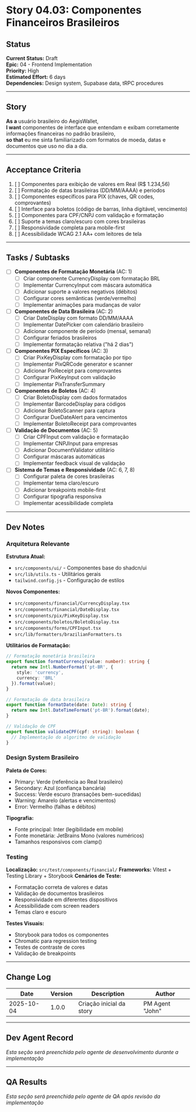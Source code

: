 # Story 04.03: Componentes Financeiros Brasileiros

## Status
**Current Status:** Draft  
**Epic:** 04 - Frontend Implementation  
**Priority:** High  
**Estimated Effort:** 6 days  
**Dependencies:** Design system, Supabase data, tRPC procedures

---

## Story

**As a** usuário brasileiro do AegisWallet,  
**I want** componentes de interface que entendam e exibam corretamente informações financeiras no padrão brasileiro,  
**so that** eu me sinta familiarizado com formatos de moeda, datas e documentos que uso no dia a dia.

---

## Acceptance Criteria

1. [ ] Componentes para exibição de valores em Real (R$ 1.234,56)
2. [ ] Formatação de datas brasileiras (DD/MM/AAAA) e períodos
3. [ ] Componentes específicos para PIX (chaves, QR codes, comprovantes)
4. [ ] Interface para boletos (código de barras, linha digitável, vencimento)
5. [ ] Componentes para CPF/CNPJ com validação e formatação
6. [ ] Suporte a temas claro/escuro com cores brasileiras
7. [ ] Responsividade completa para mobile-first
8. [ ] Acessibilidade WCAG 2.1 AA+ com leitores de tela

---

## Tasks / Subtasks

- [ ] **Componentes de Formatação Monetária** (AC: 1)
  - [ ] Criar componente CurrencyDisplay com formatação BRL
  - [ ] Implementar CurrencyInput com máscara automática
  - [ ] Adicionar suporte a valores negativos (débitos)
  - [ ] Configurar cores semânticas (verde/vermelho)
  - [ ] Implementar animações para mudanças de valor

- [ ] **Componentes de Data Brasileira** (AC: 2)
  - [ ] Criar DateDisplay com formato DD/MM/AAAA
  - [ ] Implementar DatePicker com calendário brasileiro
  - [ ] Adicionar componente de período (mensal, semanal)
  - [ ] Configurar feriados brasileiros
  - [ ] Implementar formatação relativa ("há 2 dias")

- [ ] **Componentes PIX Específicos** (AC: 3)
  - [ ] Criar PixKeyDisplay com formatação por tipo
  - [ ] Implementar PixQRCode generator e scanner
  - [ ] Adicionar PixReceipt para comprovantes
  - [ ] Configurar PixKeyInput com validação
  - [ ] Implementar PixTransferSummary

- [ ] **Componentes de Boletos** (AC: 4)
  - [ ] Criar BoletoDisplay com dados formatados
  - [ ] Implementar BarcodeDisplay para códigos
  - [ ] Adicionar BoletoScanner para captura
  - [ ] Configurar DueDateAlert para vencimentos
  - [ ] Implementar BoletoReceipt para comprovantes

- [ ] **Validação de Documentos** (AC: 5)
  - [ ] Criar CPFInput com validação e formatação
  - [ ] Implementar CNPJInput para empresas
  - [ ] Adicionar DocumentValidator utilitário
  - [ ] Configurar máscaras automáticas
  - [ ] Implementar feedback visual de validação

- [ ] **Sistema de Temas e Responsividade** (AC: 6, 7, 8)
  - [ ] Configurar paleta de cores brasileiras
  - [ ] Implementar tema claro/escuro
  - [ ] Adicionar breakpoints mobile-first
  - [ ] Configurar tipografia responsiva
  - [ ] Implementar acessibilidade completa

---

## Dev Notes

### Arquitetura Relevante

**Estrutura Atual:**
- `src/components/ui/` - Componentes base do shadcn/ui
- `src/lib/utils.ts` - Utilitários gerais
- `tailwind.config.js` - Configuração de estilos

**Novos Componentes:**
- `src/components/financial/CurrencyDisplay.tsx`
- `src/components/financial/DateDisplay.tsx`
- `src/components/pix/PixKeyDisplay.tsx`
- `src/components/boletos/BoletoDisplay.tsx`
- `src/components/forms/CPFInput.tsx`
- `src/lib/formatters/brazilianFormatters.ts`

**Utilitários de Formatação:**
```typescript
// Formatação monetária brasileira
export function formatCurrency(value: number): string {
  return new Intl.NumberFormat('pt-BR', {
    style: 'currency',
    currency: 'BRL'
  }).format(value);
}

// Formatação de data brasileira
export function formatDate(date: Date): string {
  return new Intl.DateTimeFormat('pt-BR').format(date);
}

// Validação de CPF
export function validateCPF(cpf: string): boolean {
  // Implementação do algoritmo de validação
}
```

### Design System Brasileiro

**Paleta de Cores:**
- Primary: Verde (referência ao Real brasileiro)
- Secondary: Azul (confiança bancária)
- Success: Verde escuro (transações bem-sucedidas)
- Warning: Amarelo (alertas e vencimentos)
- Error: Vermelho (falhas e débitos)

**Tipografia:**
- Fonte principal: Inter (legibilidade em mobile)
- Fonte monetária: JetBrains Mono (valores numéricos)
- Tamanhos responsivos com clamp()

### Testing

**Localização:** `src/test/components/financial/`
**Frameworks:** Vitest + Testing Library + Storybook
**Cenários de Teste:**
- Formatação correta de valores e datas
- Validação de documentos brasileiros
- Responsividade em diferentes dispositivos
- Acessibilidade com screen readers
- Temas claro e escuro

**Testes Visuais:**
- Storybook para todos os componentes
- Chromatic para regression testing
- Testes de contraste de cores
- Validação de breakpoints

---

## Change Log

| Date | Version | Description | Author |
|------|---------|-------------|--------|
| 2025-10-04 | 1.0.0 | Criação inicial da story | PM Agent "John" |

---

## Dev Agent Record

*Esta seção será preenchida pelo agente de desenvolvimento durante a implementação*

---

## QA Results

*Esta seção será preenchida pelo agente de QA após revisão da implementação*